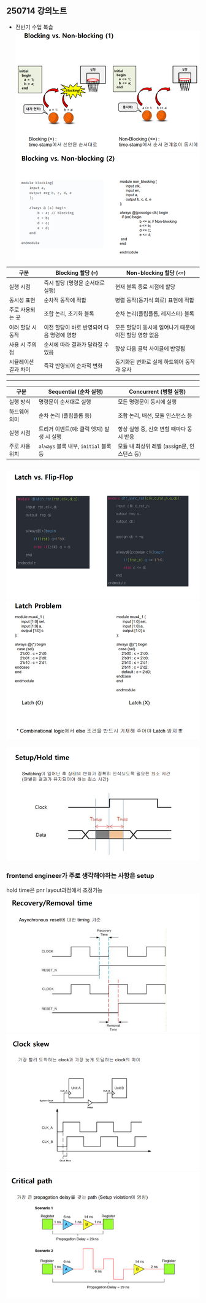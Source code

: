 ## 250714 강의노트
* 전반기 수업 복습
![images_mnist_모델](/images/250714_verilog1.png)
![images_mnist_모델](/images/250714_verilog2.png)


| 구분               | Blocking 할당 (`=`)                    | Non-blocking 할당 (`<=`)                |
|--------------------|--------------------------------------|----------------------------------------|
| 실행 시점          | 즉시 할당 (명령문 순서대로 실행)      | 현재 블록 종료 시점에 할당             |
| 동시성 표현        | 순차적 동작에 적합                    | 병렬 동작(동기식 회로) 표현에 적합     |
| 주로 사용되는 곳   | 조합 논리, 초기화 블록                | 순차 논리(플립플롭, 레지스터) 블록     |
| 여러 할당 시 동작  | 이전 할당이 바로 반영되어 다음 명령에 영향 | 모든 할당이 동시에 일어나기 때문에 이전 할당 영향 없음 |
| 사용 시 주의점     | 순서에 따라 결과가 달라질 수 있음    | 항상 다음 클럭 사이클에 반영됨          |
| 시뮬레이션 결과 차이| 즉각 반영되어 순차적 변화             | 동기화된 변화로 실제 하드웨어 동작과 유사 |

------------------------------------
| 구분          | Sequential (순차 실행)                          | Concurrent (병렬 실행)                       |
|---------------|------------------------------------------------|---------------------------------------------|
| 실행 방식     | 명령문이 순서대로 실행                          | 모든 명령문이 동시에 실행                     |
| 하드웨어 의미| 순차 논리 (플립플롭 등)                         | 조합 논리, 배선, 모듈 인스턴스 등             |
| 실행 시점   | 트리거 이벤트(예: 클럭 엣지) 발생 시 실행        | 항상 실행 중, 신호 변할 때마다 동시 반응       |
| 주로 사용 위치| `always` 블록 내부, `initial` 블록 등          | 모듈 내 최상위 레벨 (assign문, 인스턴스 등)  |


![images_mnist_모델](/images/250714_verilog3.png)
![images_mnist_모델](/images/250714_verilog4.png)
-------------------------------------------
![images_mnist_모델](/images/250714_synthesis1.png)
### frontend engineer가 주로 생각해야하는 사항은 setup
hold time은 pnr layout과정에서 조정가능
![images_mnist_모델](/images/250714_synthesis4.png)
![images_mnist_모델](/images/250714_synthesis2.png)
![images_mnist_모델](/images/250714_synthesis3.png)
